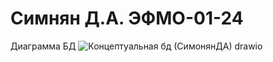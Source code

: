 # Симнян Д.А. ЭФМО-01-24
Диаграмма БД
![Концептуальная бд (СимонянДА) drawio](https://github.com/user-attachments/assets/d62803ea-6d44-4b89-8f94-27fa5502f132)
